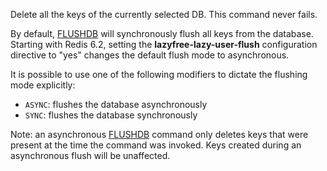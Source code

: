 Delete all the keys of the currently selected DB.
This command never fails.

By default, [FLUSHDB](/commands/flushdb) will synchronously flush all keys from the database.
Starting with Redis 6.2, setting the **lazyfree-lazy-user-flush** configuration directive to "yes" changes the default flush mode to asynchronous.

It is possible to use one of the following modifiers to dictate the flushing mode explicitly:

* `ASYNC`: flushes the database asynchronously
* `SYNC`: flushes the database synchronously

Note: an asynchronous [FLUSHDB](/commands/flushdb) command only deletes keys that were present at the time the command was invoked. Keys created during an asynchronous flush will be unaffected.

